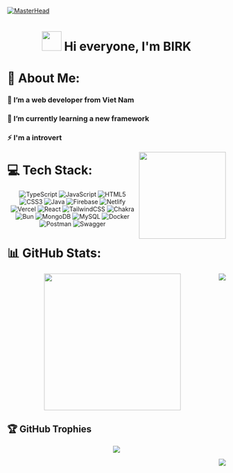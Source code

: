 [![MasterHead](https://user-images.githubusercontent.com/10498744/210012254-234538ff-d198-48aa-8964-37e6fd45d227.gif)](https:github.com/baonguyen130402)

<h1 align="center">
  <img width="45" src="https://user-images.githubusercontent.com/18350557/176309783-0785949b-9127-417c-8b55-ab5a4333674e.gif"/> Hi everyone, I'm BIRK
</h1>

# 💫 About Me:
<div align="center">
  <div align="left">
    <h3>🔭 I’m a web developer from Viet Nam</h3>
    <h3>🌱 I’m currently learning a new framework</h3>
    <h3>⚡ I'm a introvert </h3>
  </div>
  <img width="200" align="right" src="https://media.giphy.com/media/10IEUy0f5V3WLu/giphy.gif" />
</div>

# 💻 Tech Stack:
<div align="center">
    
  ![TypeScript](https://img.shields.io/badge/typescript-%23007ACC.svg?style=for-the-badge&logo=typescript&logoColor=white) ![JavaScript](https://img.shields.io/badge/javascript-%23323330.svg?style=for-the-badge&logo=javascript&logoColor=%23F7DF1E) ![HTML5](https://img.shields.io/badge/html5-%23E34F26.svg?style=for-the-badge&logo=html5&logoColor=white) ![CSS3](https://img.shields.io/badge/css3-%231572B6.svg?style=for-the-badge&logo=css3&logoColor=white) ![Java](https://img.shields.io/badge/java-%23ED8B00.svg?style=for-the-badge&logo=openjdk&logoColor=white) ![Firebase](https://img.shields.io/badge/firebase-%23039BE5.svg?style=for-the-badge&logo=firebase) ![Netlify](https://img.shields.io/badge/netlify-%23000000.svg?style=for-the-badge&logo=netlify&logoColor=#00C7B7) ![Vercel](https://img.shields.io/badge/vercel-%23000000.svg?style=for-the-badge&logo=vercel&logoColor=white) ![React](https://img.shields.io/badge/react-%2320232a.svg?style=for-the-badge&logo=react&logoColor=%2361DAFB) ![TailwindCSS](https://img.shields.io/badge/tailwindcss-%2338B2AC.svg?style=for-the-badge&logo=tailwind-css&logoColor=white) ![Chakra](https://img.shields.io/badge/chakra-%234ED1C5.svg?style=for-the-badge&logo=chakraui&logoColor=white) ![Bun](https://img.shields.io/badge/Bun-%23000000.svg?style=for-the-badge&logo=bun&logoColor=white) ![MongoDB](https://img.shields.io/badge/MongoDB-%234ea94b.svg?style=for-the-badge&logo=mongodb&logoColor=white) ![MySQL](https://img.shields.io/badge/mysql-4479A1.svg?style=for-the-badge&logo=mysql&logoColor=white) ![Docker](https://img.shields.io/badge/docker-%230db7ed.svg?style=for-the-badge&logo=docker&logoColor=white) ![Postman](https://img.shields.io/badge/Postman-FF6C37?style=for-the-badge&logo=postman&logoColor=white) ![Swagger](https://img.shields.io/badge/-Swagger-%23Clojure?style=for-the-badge&logo=swagger&logoColor=white)
</div>

# 📊 GitHub Stats:
<div align="center">
  <a href="#" title="birk">
    <img align="center" width="315" src="https://github-readme-stats.vercel.app/api/top-langs/?username=baonguyen130402&theme=react&hide_border=true&include_all_commits=false&count_private=false&layout=compact"/>
  </a>
  <a href="#">
    <img align="right" witdh="434" src="https://github-readme-stats.vercel.app/api?username=baonguyen130402&show_icons=true&theme=react&hide_border=false&rank_icon=github" />
  </a>  
</div>


## 🏆 GitHub Trophies
<div align="center">
  
  ![](https://github-profile-trophy.vercel.app/?username=baonguyen130402&theme=one_dark_pro&no-frame=false&no-bg=true&margin-w=4)
</div>

<img align="right" src="https://visitcount.itsvg.in/api?id=baonguyen130402&icon=0&color=0)](https://visitcount.itsvg.in" />
